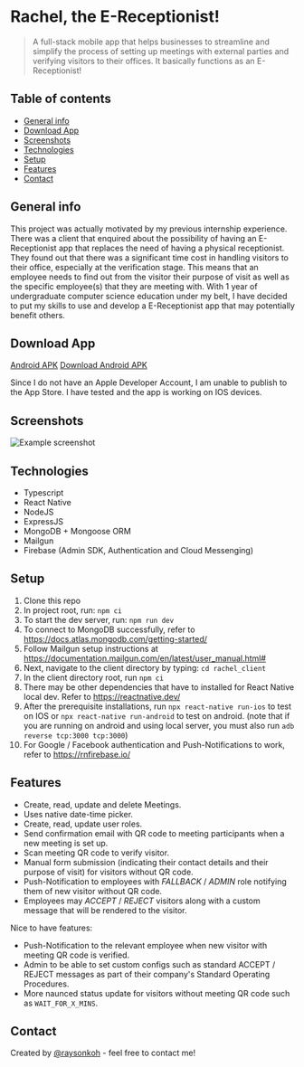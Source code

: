 # Rachel, the E-Receptionist!

> A full-stack mobile app that helps businesses to streamline and simplify the process of setting up meetings with external parties and verifying visitors to their offices. It basically functions as an E-Receptionist!

## Table of contents

- [General info](#general-info)
- [Download App](#download-app)
- [Screenshots](#screenshots)
- [Technologies](#technologies)
- [Setup](#setup)
- [Features](#features)
- [Contact](#contact)

## General info

This project was actually motivated by my previous internship experience. There was a client that enquired about the possibility of having an E-Receptionist app that replaces the need of having a physical receptionist. They found out that there was a significant time cost in handling visitors to their office, especially at the verification stage. This means that an employee needs to find out from the visitor their purpose of visit as well as the specific employee(s) that they are meeting with. With 1 year of undergraduate computer science education under my belt, I have decided to put my skills to use and develop a E-Receptionist app that may potentially benefit others.

## Download App

[Android APK](./release/app-universal-release.apk.zip)
<a href='./release/app-universal-release.apk.zip' download>Download Android APK</a>

Since I do not have an Apple Developer Account, I am unable to publish to the App Store. I have tested and the app is working on IOS devices.

## Screenshots

![Example screenshot](./img/screenshot.png)

## Technologies

- Typescript
- React Native
- NodeJS
- ExpressJS
- MongoDB + Mongoose ORM
- Mailgun
- Firebase (Admin SDK, Authentication and Cloud Messenging)

## Setup

1. Clone this repo
2. In project root, run: `npm ci`
3. To start the dev server, run: `npm run dev`
4. To connect to MongoDB successfully, refer to https://docs.atlas.mongodb.com/getting-started/
5. Follow Mailgun setup instructions at https://documentation.mailgun.com/en/latest/user_manual.html#
6. Next, navigate to the client directory by typing: `cd rachel_client`
7. In the client directory root, run `npm ci`
8. There may be other dependencies that have to installed for React Native local dev. Refer to https://reactnative.dev/
9. After the prerequisite installations, run `npx react-native run-ios` to test on IOS or `npx react-native run-android` to test on android. (note that if you are running on android and using local server, you must also run `adb reverse tcp:3000 tcp:3000`)
10. For Google / Facebook authentication and Push-Notifications to work, refer to https://rnfirebase.io/

## Features

- Create, read, update and delete Meetings.
- Uses native date-time picker.
- Create, read, update user roles.
- Send confirmation email with QR code to meeting participants when a new meeting is set up.
- Scan meeting QR code to verify visitor.
- Manual form submission (indicating their contact details and their purpose of visit) for visitors without QR code.
- Push-Notification to employees with _FALLBACK_ / _ADMIN_ role notifying them of new visitor without QR code.
- Employees may _ACCEPT_ / _REJECT_ visitors along with a custom message that will be rendered to the visitor.

Nice to have features:

- Push-Notification to the relevant employee when new visitor with meeting QR code is verified.
- Admin to be able to set custom configs such as standard ACCEPT / REJECT messages as part of their company's Standard Operating Procedures.
- More naunced status update for visitors without meeting QR code such as `WAIT_FOR_X_MINS`.

## Contact

Created by [@raysonkoh](https://www.raysonkoh.com/) - feel free to contact me!
